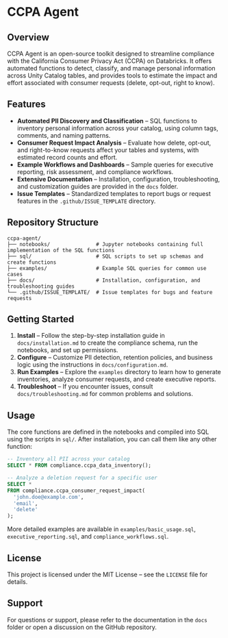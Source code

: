 # CCPA Agent

## Overview

CCPA Agent is an open-source toolkit designed to streamline compliance with the California Consumer Privacy Act (CCPA) on Databricks. It offers automated functions to detect, classify, and manage personal information across Unity Catalog tables, and provides tools to estimate the impact and effort associated with consumer requests (delete, opt-out, right to know).

## Features

- **Automated PII Discovery and Classification** – SQL functions to inventory personal information across your catalog, using column tags, comments, and naming patterns.
- **Consumer Request Impact Analysis** – Evaluate how delete, opt-out, and right-to-know requests affect your tables and systems, with estimated record counts and effort.
- **Example Workflows and Dashboards** – Sample queries for executive reporting, risk assessment, and compliance workflows.
- **Extensive Documentation** – Installation, configuration, troubleshooting, and customization guides are provided in the `docs` folder.
- **Issue Templates** – Standardized templates to report bugs or request features in the `.github/ISSUE_TEMPLATE` directory.

## Repository Structure

```
ccpa-agent/
├── notebooks/               # Jupyter notebooks containing full implementation of the SQL functions
├── sql/                     # SQL scripts to set up schemas and create functions
├── examples/                # Example SQL queries for common use cases
├── docs/                    # Installation, configuration, and troubleshooting guides
└── .github/ISSUE_TEMPLATE/  # Issue templates for bugs and feature requests
```

## Getting Started

1. **Install** – Follow the step-by-step installation guide in `docs/installation.md` to create the compliance schema, run the notebooks, and set up permissions.
2. **Configure** – Customize PII detection, retention policies, and business logic using the instructions in `docs/configuration.md`.
3. **Run Examples** – Explore the `examples` directory to learn how to generate inventories, analyze consumer requests, and create executive reports.
4. **Troubleshoot** – If you encounter issues, consult `docs/troubleshooting.md` for common problems and solutions.

## Usage

The core functions are defined in the notebooks and compiled into SQL using the scripts in `sql/`. After installation, you can call them like any other function:

```sql
-- Inventory all PII across your catalog
SELECT * FROM compliance.ccpa_data_inventory();

-- Analyze a deletion request for a specific user
SELECT * 
FROM compliance.ccpa_consumer_request_impact(
  'john.doe@example.com',
  'email',
  'delete'
);
```

More detailed examples are available in `examples/basic_usage.sql`, `executive_reporting.sql`, and `compliance_workflows.sql`.


## License

This project is licensed under the MIT License – see the `LICENSE` file for details.

## Support

For questions or support, please refer to the documentation in the `docs` folder or open a discussion on the GitHub repository.
